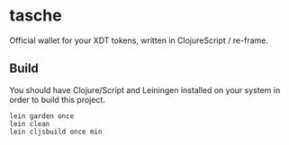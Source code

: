 # tasche

Official wallet for your XDT tokens, written in ClojureScript / re-frame.

## Build

You should have Clojure/Script and Leiningen installed on your system in order
to build this project.

```
lein garden once
lein clean
lein cljsbuild once min
```
